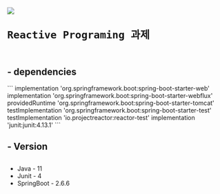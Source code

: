 <h1 style="align-content: center">
<img src="https://reactivex.io/assets/Rx_Logo_S.png">

``
Reactive Programing 과제
``

</h1>


<h2>- dependencies </h2>
```
	implementation 'org.springframework.boot:spring-boot-starter-web'
	implementation 'org.springframework.boot:spring-boot-starter-webflux'
	providedRuntime 'org.springframework.boot:spring-boot-starter-tomcat'
	testImplementation 'org.springframework.boot:spring-boot-starter-test'
	testImplementation 'io.projectreactor:reactor-test'
	implementation 'junit:junit:4.13.1'
```
<h2>- Version</h2>

##
- Java - 11
- Junit - 4
- SpringBoot - 2.6.6
##